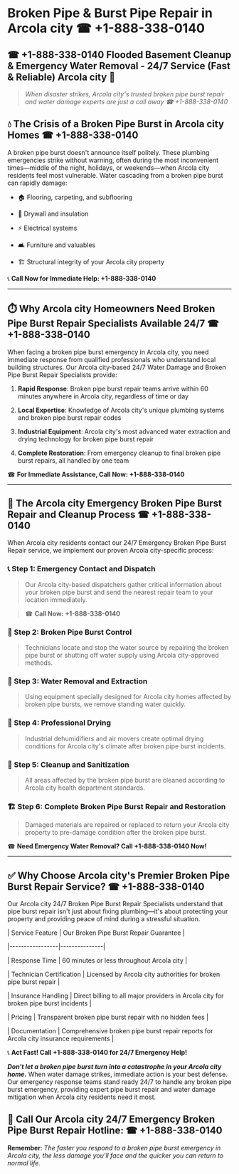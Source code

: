 # Broken Pipe & Burst Pipe Repair in Arcola city ☎ +1-888-338-0140  
## ☎ +1-888-338-0140 Flooded Basement Cleanup & Emergency Water Removal - 24/7 Service (Fast & Reliable) Arcola city 🚨  

> *When disaster strikes, Arcola city's trusted broken pipe burst repair and water damage experts are just a call away ☎ +1-888-338-0140*  

## 💧 The Crisis of a Broken Pipe Burst in Arcola city Homes ☎ +1-888-338-0140  

A broken pipe burst doesn't announce itself politely. These plumbing emergencies strike without warning, often during the most inconvenient times—middle of the night, holidays, or weekends—when Arcola city residents feel most vulnerable. Water cascading from a broken pipe burst can rapidly damage:  

* 🏠 Flooring, carpeting, and subflooring  
* 🧱 Drywall and insulation  
* ⚡ Electrical systems  
* 🛋️ Furniture and valuables  
* 🏗️ Structural integrity of your Arcola city property  

📞 **Call Now for Immediate Help: +1-888-338-0140**  

---  

## ⏱️ Why Arcola city Homeowners Need Broken Pipe Burst Repair Specialists Available 24/7 ☎ +1-888-338-0140  

When facing a broken pipe burst emergency in Arcola city, you need immediate response from qualified professionals who understand local building structures. Our Arcola city-based 24/7 Water Damage and Broken Pipe Burst Repair Specialists provide:  

1. **Rapid Response**: Broken pipe burst repair teams arrive within 60 minutes anywhere in Arcola city, regardless of time or day  
2. **Local Expertise**: Knowledge of Arcola city's unique plumbing systems and broken pipe burst repair codes  
3. **Industrial Equipment**: Arcola city's most advanced water extraction and drying technology for broken pipe burst repair  
4. **Complete Restoration**: From emergency cleanup to final broken pipe burst repairs, all handled by one team  

☎ **For Immediate Assistance, Call Now: +1-888-338-0140**  

---  

## 🔧 The Arcola city Emergency Broken Pipe Burst Repair and Cleanup Process ☎ +1-888-338-0140  

When Arcola city residents contact our 24/7 Emergency Broken Pipe Burst Repair service, we implement our proven Arcola city-specific process:  

### 📞 Step 1: Emergency Contact and Dispatch  
> Our Arcola city-based dispatchers gather critical information about your broken pipe burst and send the nearest repair team to your location immediately.  
> ☎ **Call Now: +1-888-338-0140**  

### 🚿 Step 2: Broken Pipe Burst Control  
> Technicians locate and stop the water source by repairing the broken pipe burst or shutting off water supply using Arcola city-approved methods.  

### 🌊 Step 3: Water Removal and Extraction  
> Using equipment specially designed for Arcola city homes affected by broken pipe bursts, we remove standing water quickly.  

### 💨 Step 4: Professional Drying  
> Industrial dehumidifiers and air movers create optimal drying conditions for Arcola city's climate after broken pipe burst incidents.  

### 🧼 Step 5: Cleanup and Sanitization  
> All areas affected by the broken pipe burst are cleaned according to Arcola city health department standards.  

### 🏗️ Step 6: Complete Broken Pipe Burst Repair and Restoration  
> Damaged materials are repaired or replaced to return your Arcola city property to pre-damage condition after the broken pipe burst.  

☎ **Need Emergency Water Removal? Call +1-888-338-0140 Now!**  

---  

## ✅ Why Choose Arcola city's Premier Broken Pipe Burst Repair Service? ☎ +1-888-338-0140  

Our Arcola city 24/7 Broken Pipe Burst Repair Specialists understand that pipe burst repair isn't just about fixing plumbing—it's about protecting your property and providing peace of mind during a stressful situation.  

| Service Feature | Our Broken Pipe Burst Repair Guarantee |  
|-----------------|---------------|  
| Response Time | 60 minutes or less throughout Arcola city |  
| Technician Certification | Licensed by Arcola city authorities for broken pipe burst repair |  
| Insurance Handling | Direct billing to all major providers in Arcola city for broken pipe burst incidents |  
| Pricing | Transparent broken pipe burst repair with no hidden fees |  
| Documentation | Comprehensive broken pipe burst repair reports for Arcola city insurance requirements |  

📞 **Act Fast! Call +1-888-338-0140 for 24/7 Emergency Help!**  

***Don't let a broken pipe burst turn into a catastrophe in your Arcola city home.*** When water damage strikes, immediate action is your best defense. Our emergency response teams stand ready 24/7 to handle any broken pipe burst emergency, providing expert pipe burst repair and water damage mitigation when Arcola city residents need it most.  

## 📱 Call Our Arcola city 24/7 Emergency Broken Pipe Burst Repair Hotline: ☎ +1-888-338-0140  

**Remember**: *The faster you respond to a broken pipe burst emergency in Arcola city, the less damage you'll face and the quicker you can return to normal life.*